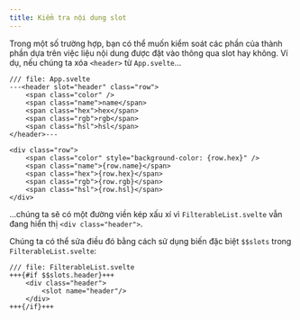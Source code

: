 ```yaml
---
title: Kiểm tra nội dung slot
---
```


Trong một số trường hợp, bạn có thể muốn kiểm soát các phần của thành phần dựa trên việc liệu nội dung được đặt vào thông qua slot hay không. Ví dụ, nếu chúng ta xóa `<header>` từ `App.svelte`...

```svelte
/// file: App.svelte
---<header slot="header" class="row">
	<span class="color" />
	<span class="name">name</span>
	<span class="hex">hex</span>
	<span class="rgb">rgb</span>
	<span class="hsl">hsl</span>
</header>---

<div class="row">
	<span class="color" style="background-color: {row.hex}" />
	<span class="name">{row.name}</span>
	<span class="hex">{row.hex}</span>
	<span class="rgb">{row.rgb}</span>
	<span class="hsl">{row.hsl}</span>
</div>
```

...chúng ta sẽ có một đường viền kép xấu xí vì `FilterableList.svelte` vẫn đang hiển thị `<div class="header">`.

Chúng ta có thể sửa điều đó bằng cách sử dụng biến đặc biệt `$$slots` trong `FilterableList.svelte`:

```svelte
/// file: FilterableList.svelte
+++{#if $$slots.header}+++
	<div class="header">
		<slot name="header"/>
	</div>
+++{/if}+++
```
